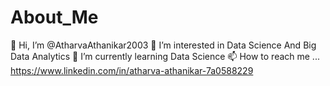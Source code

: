 # About_Me
👋 Hi, I’m @AtharvaAthanikar2003
👀 I’m interested in Data Science And Big Data Analytics
🌱 I’m currently learning Data Science
📫 How to reach me ... https://www.linkedin.com/in/atharva-athanikar-7a0588229
